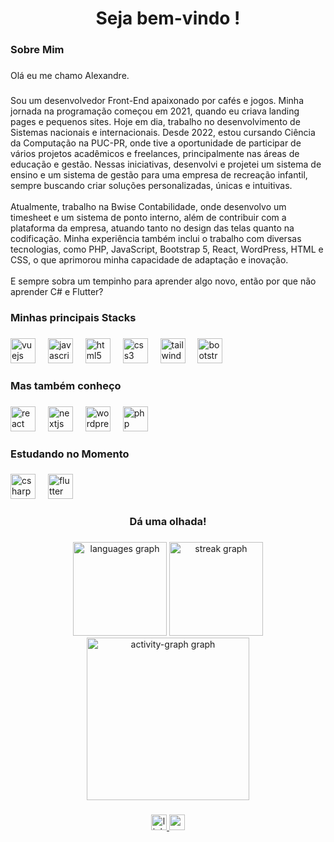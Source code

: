 <h1 align="center">Seja bem-vindo !</h1>

###

<h3 align="left">Sobre Mim</h3>

###

<p align="left">Olá eu me chamo Alexandre.</p>

###

<p align="left">Sou um desenvolvedor Front-End apaixonado por cafés e jogos. Minha jornada na programação começou em 2021, quando eu criava landing pages e pequenos sites. Hoje em dia, trabalho no desenvolvimento de Sistemas nacionais e internacionais. Desde 2022, estou cursando Ciência da Computação na PUC-PR, onde tive a oportunidade de participar de vários projetos acadêmicos e freelances, principalmente nas áreas de educação e gestão. Nessas iniciativas, desenvolvi e projetei um sistema de ensino e um sistema de gestão para uma empresa de recreação infantil, sempre buscando criar soluções personalizadas, únicas e intuitivas.<br><br>Atualmente, trabalho na Bwise Contabilidade, onde desenvolvo um timesheet e um sistema de ponto interno, além de contribuir com a plataforma da empresa, atuando tanto no design das telas quanto na codificação. Minha experiência também inclui o trabalho com diversas tecnologias, como PHP, JavaScript, Bootstrap 5, React, WordPress, HTML e CSS, o que aprimorou minha capacidade de adaptação e inovação.<br><br>E sempre sobra um tempinho para aprender algo novo, então por que não aprender C# e Flutter?</p>

###

<h3 align="left">Minhas principais Stacks</h3>

###

<div align="left">
  <img src="https://cdn.jsdelivr.net/gh/devicons/devicon/icons/vuejs/vuejs-original.svg" height="40" alt="vuejs logo"  />
  <img width="12" />
  <img src="https://cdn.jsdelivr.net/gh/devicons/devicon/icons/javascript/javascript-original.svg" height="40" alt="javascript logo"  />
  <img width="12" />
  <img src="https://cdn.jsdelivr.net/gh/devicons/devicon/icons/html5/html5-original.svg" height="40" alt="html5 logo"  />
  <img width="12" />
  <img src="https://cdn.jsdelivr.net/gh/devicons/devicon/icons/css3/css3-original.svg" height="40" alt="css3 logo"  />
  <img width="12" />
  <img src="https://cdn.jsdelivr.net/gh/devicons/devicon/icons/tailwindcss/tailwindcss-original-wordmark.svg" height="40" alt="tailwindcss logo"  />
  <img width="12" />
  <img src="https://cdn.jsdelivr.net/gh/devicons/devicon/icons/bootstrap/bootstrap-original.svg" height="40" alt="bootstrap logo"  />
</div>

###

<h3 align="left">Mas também conheço</h3>

###

<div align="left">
  <img src="https://cdn.jsdelivr.net/gh/devicons/devicon/icons/react/react-original.svg" height="40" alt="react logo"  />
  <img width="12" />
  <img src="https://cdn.jsdelivr.net/gh/devicons/devicon/icons/nextjs/nextjs-original.svg" height="40" alt="nextjs logo"  />
  <img width="12" />
  <img src="https://cdn.jsdelivr.net/gh/devicons/devicon/icons/wordpress/wordpress-original.svg" height="40" alt="wordpress logo"  />
  <img width="12" />
  <img src="https://cdn.jsdelivr.net/gh/devicons/devicon/icons/php/php-original.svg" height="40" alt="php logo"  />
</div>

###

<h3 align="left">Estudando no Momento</h3>

###

<div align="left">
  <img src="https://cdn.jsdelivr.net/gh/devicons/devicon/icons/csharp/csharp-original.svg" height="40" alt="csharp logo"  />
  <img width="12" />
  <img src="https://cdn.jsdelivr.net/gh/devicons/devicon/icons/flutter/flutter-original.svg" height="40" alt="flutter logo"  />
</div>

###

<h3 align="center">Dá uma olhada!</h3>

###

<div align="center">
  <img src="https://github-readme-stats.vercel.app/api/top-langs?username=Alexandre-tortoza&locale=en&hide_title=true&layout=compact&card_width=320&langs_count=5&theme=dracula&hide_border=true&order=2" height="150" alt="languages graph"  />
  <img src="https://streak-stats.demolab.com?user=Alexandre-Tortoza&locale=en&mode=weekly&theme=dracula&hide_border=true&border_radius=5&order=3" height="150" alt="streak graph"  />
  <img src="https://github-readme-activity-graph.vercel.app/graph?username=Alexandre-Tortoza&locale=pt-br&radius=16&theme=dracula&area=true&order=5&bg_color=282a36&hide_border=true&hide_title=true" height="260" alt="activity-graph graph"  />
</div>

###

<div align="center">
  <a href="https://www.linkedin.com/in/alexmrqr/" target="_blank">
    <img src="https://img.shields.io/static/v1?message=LinkedIn&logo=linkedin&label=&color=0077B5&logoColor=white&labelColor=&style=for-the-badge" height="25" alt="linkedin logo"  />
  </a>
  <a href="https://www.youtube.com/@AlexMrTr2001" target="_blank">
    <img src="https://img.shields.io/static/v1?message=Youtube&logo=youtube&label=&color=FF0000&logoColor=white&labelColor=&style=for-the-badge" height="25" alt="youtube logo"  />
  </a>
</div>

###
